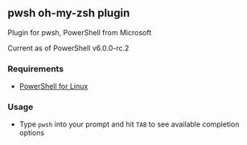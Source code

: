 ## pwsh oh-my-zsh plugin

Plugin for pwsh, PowerShell from Microsoft 

Current as of PowerShell v6.0.0-rc.2

### Requirements

 * [PowerShell for Linux](https://github.com/PowerShell/PowerShell)

### Usage

 * Type `pwsh` into your prompt and hit `TAB` to see available completion options

